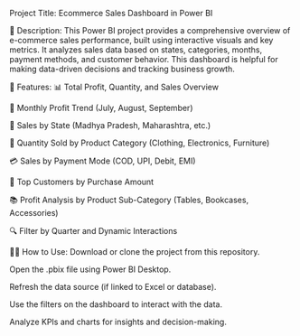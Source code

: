 Project Title:
Ecommerce Sales Dashboard in Power BI

📝 Description:
This Power BI project provides a comprehensive overview of e-commerce sales performance, built using interactive visuals and key metrics. It analyzes sales data based on states, categories, months, payment methods, and customer behavior. This dashboard is helpful for making data-driven decisions and tracking business growth.

🌟 Features:
📊 Total Profit, Quantity, and Sales Overview

📅 Monthly Profit Trend (July, August, September)

📍 Sales by State (Madhya Pradesh, Maharashtra, etc.)

🧾 Quantity Sold by Product Category (Clothing, Electronics, Furniture)

💳 Sales by Payment Mode (COD, UPI, Debit, EMI)

👥 Top Customers by Purchase Amount

📚 Profit Analysis by Product Sub-Category (Tables, Bookcases, Accessories)

🔍 Filter by Quarter and Dynamic Interactions

🧑‍💻 How to Use:
Download or clone the project from this repository.

Open the .pbix file using Power BI Desktop.

Refresh the data source (if linked to Excel or database).

Use the filters on the dashboard to interact with the data.

Analyze KPIs and charts for insights and decision-making.

